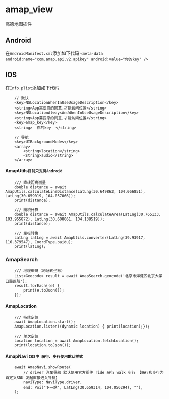 # amap_view

高德地图插件

## Android

在`AndroidManifest.xml`添加如下代码
`
 <meta-data android:name="com.amap.api.v2.apikey" android:value="你的key" />
`

## IOS

在`Info.plist`添加如下代码

```
    // 默认
    <key>NSLocationWhenInUseUsageDescription</key>
    <string>App需要您的同意,才能访问位置</string>
    <key>NSLocationAlwaysAndWhenInUseUsageDescription</key>
    <string>App需要您的同意,才能访问位置</string>
    <key>amap_key</key>
    <string>  你的key  </string>

    // 导航
    <key>UIBackgroundModes</key> 
    <array> 
        <string>location</string>
        <string>audio</string> 
    </array>
```

#### AmapUtils`目前只支持Android`
```
    /// 直线距离测量
    double distance = await AmapUtils.calculateLineDistance(LatLng(30.649863, 104.066851), LatLng(30.659019, 104.057066));
    print(distance);

    /// 面积计算
    double distance = await AmapUtils.calculateArea(LatLng(30.765133, 103.955872), LatLng(30.608061, 104.138519));
    print(distance);

    /// 坐标转换
    LatLng latLng = await AmapUtils.converter(LatLng(39.93917, 116.379547), CoordType.baidu);
    print(latLng);
```

### AmapSearch
```
    /// 地理编码（地址转坐标）
    List<Geocode> result = await AmapSearch.geocode('北京市海淀区北京大学口腔医院');
    result.forEach((e) {
        print(e.toJson());
    });
```

#### AmapLocation

```
    /// 持续定位
    await AmapLocation.start();
    AmapLocation.listen((dynamic location) { print(location);});

    /// 单次定位
    Location location = await AmapLocation.fetchLocation();
    print(location.toJson());
```

#### AmapNavi `IOS中 骑行、步行使用默认样式`

```
    await AmapNavi.showRoute(
        // driver 汽车导航 默认使用官方组件 ride 骑行 walk 步行 【骑行和步行为自定义SDK 发起直接进入导航】
        naviType: NaviType.driver, 
        end: Poi("下一站", LatLng(30.659314, 104.056294), ""),
    );
```